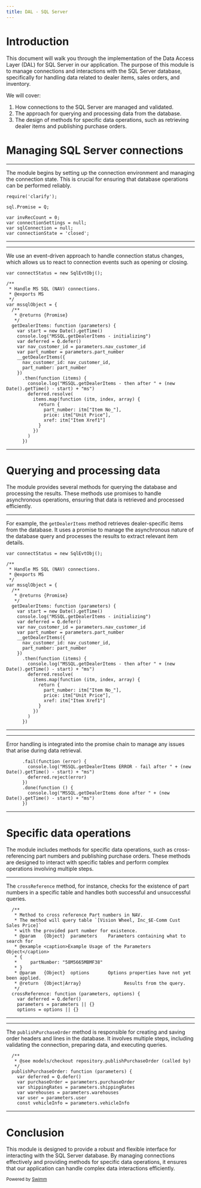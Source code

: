 ```yaml
---
title: DAL - SQL Server
---
```

# Introduction

This document will walk you through the implementation of the Data Access Layer (DAL) for SQL Server in our application. The purpose of this module is to manage connections and interactions with the SQL Server database, specifically for handling data related to dealer items, sales orders, and inventory.

We will cover:

1. How connections to the SQL Server are managed and validated.
2. The approach for querying and processing data from the database.
3. The design of methods for specific data operations, such as retrieving dealer items and publishing purchase orders.

# Managing SQL Server connections

<SwmSnippet path="/common/libs/mssql/index.js" line="22">

---

The module begins by setting up the connection environment and managing the connection state. This is crucial for ensuring that database operations can be performed reliably.

```
require('clarify');

sql.Promise = Q;

var invRecCount = 0;
var connectionSettings = null;
var sqlConnection = null;
var connectionState = 'closed';
```

---

</SwmSnippet>

<SwmSnippet path="/common/libs/mssql/index.js" line="31">

---

We use an event-driven approach to handle connection status changes, which allows us to react to connection events such as opening or closing.

```
var connectStatus = new SqlEvtObj();

/**
 * Handle MS SQL (NAV) connections.
 * @exports MS
 */
var mssqlObject = {
  /**
   * @returns {Promise}
   */
  getDealerItems: function (parameters) {
    var start = new Date().getTime()
    console.log("MSSQL.getDealerItems - initializing")
    var deferred = Q.defer()
    var nav_customer_id = parameters.nav_customer_id
    var part_number = parameters.part_number
    __getDealerItems({
      nav_customer_id: nav_customer_id,
      part_number: part_number
    })
      .then(function (items) {
        console.log("MSSQL.getDealerItems - then after " + (new Date().getTime() - start) + "ms")
        deferred.resolve(
          items.map(function (itm, index, array) {
            return {
              part_number: itm["Item No_"],
              price: itm["Unit Price"],
              xref: itm["Item Xref1"]
            }
          })
        )
      })
```

---

</SwmSnippet>

# Querying and processing data

The module provides several methods for querying the database and processing the results. These methods use promises to handle asynchronous operations, ensuring that data is retrieved and processed efficiently.

<SwmSnippet path="/common/libs/mssql/index.js" line="31">

---

For example, the <SwmToken path="/common/libs/mssql/index.js" pos="41:1:1" line-data="  getDealerItems: function (parameters) {">`getDealerItems`</SwmToken> method retrieves dealer-specific items from the database. It uses a promise to manage the asynchronous nature of the database query and processes the results to extract relevant item details.

```
var connectStatus = new SqlEvtObj();

/**
 * Handle MS SQL (NAV) connections.
 * @exports MS
 */
var mssqlObject = {
  /**
   * @returns {Promise}
   */
  getDealerItems: function (parameters) {
    var start = new Date().getTime()
    console.log("MSSQL.getDealerItems - initializing")
    var deferred = Q.defer()
    var nav_customer_id = parameters.nav_customer_id
    var part_number = parameters.part_number
    __getDealerItems({
      nav_customer_id: nav_customer_id,
      part_number: part_number
    })
      .then(function (items) {
        console.log("MSSQL.getDealerItems - then after " + (new Date().getTime() - start) + "ms")
        deferred.resolve(
          items.map(function (itm, index, array) {
            return {
              part_number: itm["Item No_"],
              price: itm["Unit Price"],
              xref: itm["Item Xref1"]
            }
          })
        )
      })
```

---

</SwmSnippet>

<SwmSnippet path="/common/libs/mssql/index.js" line="63">

---

Error handling is integrated into the promise chain to manage any issues that arise during data retrieval.

```
      .fail(function (error) {
        console.log("MSSQL.getDealerItems ERROR - fail after " + (new Date().getTime() - start) + "ms")
        deferred.reject(error)
      })
      .done(function () {
        console.log("MSSQL.getDealerItems done after " + (new Date().getTime() - start) + "ms")
      })
```

---

</SwmSnippet>

# Specific data operations

The module includes methods for specific data operations, such as cross-referencing part numbers and publishing purchase orders. These methods are designed to interact with specific tables and perform complex operations involving multiple steps.

<SwmSnippet path="/common/libs/mssql/index.js" line="78">

---

The <SwmToken path="/common/libs/mssql/index.js" pos="90:1:1" line-data="  crossReference: function (parameters, options) {">`crossReference`</SwmToken> method, for instance, checks for the existence of part numbers in a specific table and handles both successful and unsuccessful queries.

```
  /**
   * Method to cross reference Part numbers in NAV.
   * The method will query table `[Vision Wheel, Inc_$E-Comm Cust Sales Price]`
   * with the provided part number for existence.
   * @param   {Object}  parameters    Parameters containing what to search for
   * @example <caption>Example Usage of the Parameters Object</caption>
   * {
   *     partNumber: "58M5665MBMF38"
   * }
   * @param   {Object}  options       Options properties have not yet been applied.
   * @return  {Object|Array}                Results from the query.
   */
  crossReference: function (parameters, options) {
    var deferred = Q.defer()
    parameters = parameters || {}
    options = options || {}
```

---

</SwmSnippet>

<SwmSnippet path="/common/libs/mssql/index.js" line="448">

---

The <SwmToken path="/common/libs/mssql/index.js" pos="449:12:12" line-data="   * @see models/checkout repository.publishPurchaseOrder (called by)">`publishPurchaseOrder`</SwmToken> method is responsible for creating and saving order headers and lines in the database. It involves multiple steps, including validating the connection, preparing data, and executing queries.

```
  /**
   * @see models/checkout repository.publishPurchaseOrder (called by)
   */
  publishPurchaseOrder: function (parameters) {
    var deferred = Q.defer()
    var purchaseOrder = parameters.purchaseOrder
    var shippingRates = parameters.shippingRates
    var warehouses = parameters.warehouses
    var user = parameters.user
    const vehicleInfo = parameters.vehicleInfo
```

---

</SwmSnippet>

# Conclusion

This module is designed to provide a robust and flexible interface for interacting with the SQL Server database. By managing connections effectively and providing methods for specific data operations, it ensures that our application can handle complex data interactions efficiently.

<SwmMeta version="3.0.0" repo-id="Z2l0aHViJTNBJTNBVlclM0ElM0FyYXZpc2hhbQ==" repo-name="VW"><sup>Powered by [Swimm](https://app.swimm.io/)</sup></SwmMeta>
